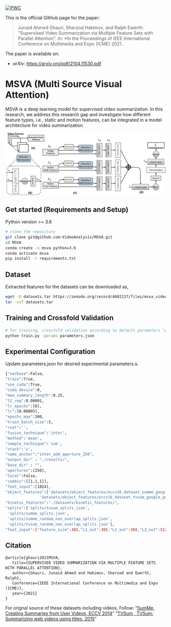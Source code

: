 [![PWC](https://img.shields.io/endpoint.svg?url=https://paperswithcode.com/badge/supervised-video-summarization-via-multiple/supervised-video-summarization-on-summe)](https://paperswithcode.com/sota/supervised-video-summarization-on-summe?p=supervised-video-summarization-via-multiple)

This is the official GitHub page for the paper:

> Junaid Ahmed Ghauri, Sherzod Hakimov, and Ralph Ewerth:
"Supervised Video Summarization via Multiple Feature Sets with Parallel Attention".
In: *In the Proceedings of IEEE International Conference on Multimedia and Expo (ICME) 2021.

The paper is available on:
- *arXiv*: https://arxiv.org/pdf/2104.11530.pdf


# MSVA (Multi Source Visual Attention)
MSVA is a deep learning model for supervised video summarization. In this research, we address this research gap and investigate how different feature types, i.e., static and motion features, can be integrated in a model architecture for video summarization.

![msva model](media/msva_model.PNG)

## Get started (Requirements and Setup)
Python version >= 3.6

``` bash
# clone the repository
git clone git@github.com:VideoAnalysis/MSVA.git
cd MSVA
conda create -n msva python=3.6
conda activate msva  
pip install -r requirements.txt
```

## Dataset
Extracted features for the datasets can be downloaded as,
``` bash
wget -O datasets.tar https://zenodo.org/record/4682137/files/msva_video_summarization.tar
tar -xvf datasets.tar
```

## Training and Crossfold Validation
``` bash
# for training, crossfold validation according to default parameters "parameters.json".
python train.py -params parameters.json
```

## Experimental Configuration
Update parameters.json for desired experimental parameters.s.
``` bash
{"verbose":False,
"train":True,
"use_cuda":True,
"cuda_device":0,
"max_summary_length":0.15,
"l2_req":0.00001,
"lr_epochs":[0],
"lr":[0.00005],
"epochs_max":300,
"train_batch_size":5,
"root":'',
"fusion_technique":'inter',
"method":'mean',
"sample_technique":'sub',
"stack":'v',
"name_anchor":"inter_add_aperture_250",
"output_dir" : "./results/",
"base_dir" : "",
"apertures":[250],
"local":False,
"combis":[[1,1,1]],
"feat_input":[1024],
"object_features":['datasets/object_features/eccv16_dataset_summe_google_pool5.h5',
			   'datasets/object_features/eccv16_dataset_tvsum_google_pool5.h5'],
"kinetic_features":"./datasets/kinetic_features/",
"splits":['splits/tvsum_splits.json',
 'splits/summe_splits.json',
 'splits/summe_random_non_overlap_splits.json',
 'splits/tvsum_random_non_overlap_splits.json'],
"feat_input":{"feature_size":365,"L1_out":365,"L2_out":365,"L3_out":512,"pred_out":1,"apperture":250,"dropout1":0.5,"att_dropout1":0.5,"feature_size_1_3":1024,"feature_size_4":365}}
```

## Citation
```
@article{ghauri2021MSVA, 
   title={SUPERVISED VIDEO SUMMARIZATION VIA MULTIPLE FEATURE SETS WITH PARALLEL ATTENTION},
   author={Ghauri, Junaid Ahmed and Hakimov, Sherzod and Ewerth, Ralph}, 
   Conference={IEEE International Conference on Multimedia and Expo (ICME)}, 
   year={2021} 
}
```

For orignal source of these datasets including videos, Follow:
“[SumMe, Creating Summaries from User Videos, ECCV 2014](https://gyglim.github.io/me/vsum/index.html)”
“[TVSum , TVSum: Summarizing web videos using titles, 2015](https://github.com/yalesong/tvsum)”
